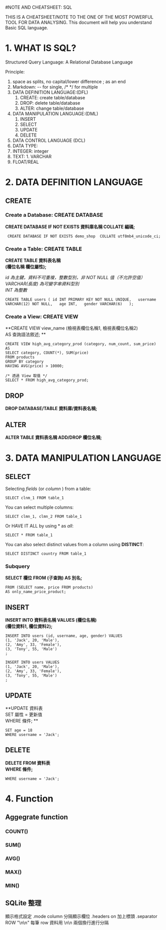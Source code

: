 #NOTE AND CHEATSHEET: SQL

THIS IS A CHEATSHEET/NOTE TO THE ONE OF THE MOST POWERFUL TOOL FOR DATA ANALYSING. This document will help you understand Basic SQL language.

# 1. WHAT IS SQL?

Structured Query Language: A Relational Database Language

Principle:
1. space as splits, no capital/lower difference ; as an end
2. Markdown: -- for single, /* */ for multiple 
3. DATA DEFINITION LANGUAGE:(DFL)
    1. CREATE: create table/database
    2. DROP: delete table/database
    3. ALTER: change table/database
5. DATA MANIPULATION LANGUAGE:(DML)
    1. INSERT
    2. SELECT
    3. UPDATE
    4. DELETE
7. DATA CONTROL LANGUAGE (DCL)
8. DATA TYPE:
  1. INTEGER: integer
  2. TEXT:
    1. VARCHAR
  4. FLOAT/REAL

# 2. DATA DEFINITION LANGUAGE
## CREATE
### Create a Database: CREATE DATABASE

**CREATE DATABASE IF NOT EXISTS 資料庫名稱 
COLLATE 編碼;**

` CREATE DATABASE IF NOT EXISTS demo_shop 
  COLLATE utf8mb4_unicode_ci;`


### Create a Table: CREATE TABLE

**CREATE TABLE 資料表名稱   
(欄位名稱 欄位屬性);**

*id 為主鍵，資料不可重複，整數型別，非 NOT NULL 值（不允許空值）  
VARCHAR(長度) 為可變字串資料型別  
INT 為整數*

`CREATE TABLE users (
    id INT PRIMARY KEY NOT NULL UNIQUE,  
    username VARCHAR(12) NOT NULL,  
    age INT,  
    gender VARCHAR(6)  
);`

### Create a View: CREATE VIEW

**CREATE VIEW view_name (檢視表欄位名稱1, 檢視表欄位名稱2)  
AS 查詢語法敘述; **


```/* 創建 View 檢視表 */
CREATE VIEW high_avg_category_prod (category, num_count, sum_price)
AS
SELECT category, COUNT(*), SUM(price)
FROM products
GROUP BY category
HAVING AVG(price) > 10000;

/* 透過 View 取值 */
SELECT * FROM high_avg_category_prod;
```

## DROP
**DROP DATABASE/TABLE 資料庫/資料表名稱;**

## ALTER
**ALTER TABLE 資料表名稱 ADD/DROP 欄位名稱;**

# 3. DATA MANIPULATION LANGUAGE

## SELECT

Selecting *fields* (or *column* ) from a table:

`SELECT clnm_1 FROM table_1`

You can select multiple columns:

`SELECT clmn_1, clmn_2 FROM table_1`

Or HAVE IT ALL by using * as *all*:

`SELECT * FROM table_1`

You can also select distinct values from a column using **DISTINCT**:

`SELECT DISTINCT country FROM table_1`

### Subquery

**SELECT 欄位
FROM (子查詢) AS 別名;**

```SELECT name
FROM (SELECT name, price FROM products)
AS only_name_price_product;

```
## INSERT

**INSERT INTO 資料表名稱 VALUES (欄位名稱)  
(欄位資料1, 欄位資料2);**

`INSERT INTO users (id, username, age, gender) VALUES`   
   `(1, 'Jack', 20, 'Male'),`  
   `(2, 'Amy', 33, 'Female'),`  
   `(3, 'Tony', 55, 'Male')`  
`;`

`INSERT INTO users VALUES`   
    `(1, 'Jack', 20, 'Male'),`  
    `(2, 'Amy', 33, 'Female'),`  
    `(3, 'Tony', 55, 'Male')`    
`;`

## UPDATE

**UPDATE 資料表  
SET 屬性 = 更新值  
WHERE 條件;  **

```UPDATE users  
SET age = 18  
WHERE username = 'Jack';
```

## DELETE

**DELETE FROM 資料表  
WHERE 條件;**

```DELETE FROM users  
WHERE username = 'Jack';
```


# 4. Function

## Aggegrate function

### COUNT()
### SUM()
### AVG()
### MAX()
### MIN()

## SQLite 整理

 顯示格式設定
.mode column 分隔顯示欄位
.headers on 加上標頭
.separator ROW "\n\n" 每筆 row 資料用 \n\n 兩個換行進行分隔

